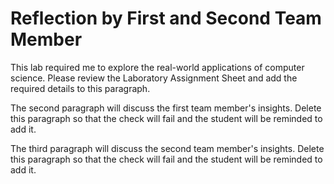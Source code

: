# Reflection by First and Second Team Member

This lab required me to explore the real-world applications of computer science.
Please review the Laboratory Assignment Sheet and add the required details to
this paragraph.

The second paragraph will discuss the first team member's insights. Delete this
paragraph so that the check will fail and the student will be reminded to add
it.

The third paragraph will discuss the second team member's insights. Delete this
paragraph so that the check will fail and the student will be reminded to add
it.
